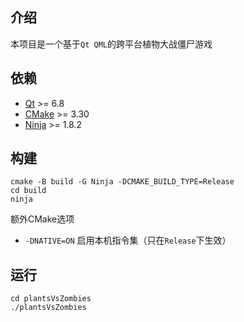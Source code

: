 ## 介绍

本项目是一个基于`Qt QML`的跨平台植物大战僵尸游戏

## 依赖

- [Qt](https://www.qt.io/zh-cn) >= 6.8
- [CMake](https://cmake.org) >= 3.30
- [Ninja](https://ninja-build.org) >= 1.8.2

## 构建

```shell
cmake -B build -G Ninja -DCMAKE_BUILD_TYPE=Release
cd build
ninja
```

额外CMake选项

- `-DNATIVE=ON` 启用本机指令集（只在`Release`下生效）

## 运行

```shell
cd plantsVsZombies
./plantsVsZombies
```